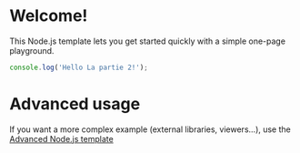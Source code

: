 # Welcome!

This Node.js template lets you get started quickly with a simple one-page playground.

```javascript runnable
console.log('Hello La partie 2!');

```

# Advanced usage

If you want a more complex example (external libraries, viewers...), use the [Advanced Node.js template](https://tech.io/select-repo/442)